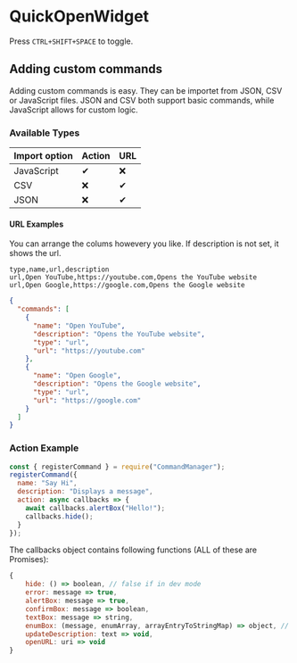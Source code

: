 # QuickOpenWidget

Press `CTRL+SHIFT+SPACE` to toggle.

## Adding custom commands

Adding custom commands is easy. They can be importet from JSON, CSV or JavaScript files. JSON and CSV both support basic commands, while JavaScript allows for custom logic.

### Available Types

| Import option | Action | URL |
| ------------- | ------ | --- |
| JavaScript    | ✔      | ❌  |
| CSV           | ❌     | ✔   |
| JSON          | ❌     | ✔   |

#### URL Examples

You can arrange the colums howevery you like. If description is not set, it shows the url.

```csv
type,name,url,description
url,Open YouTube,https://youtube.com,Opens the YouTube website
url,Open Google,https://google.com,Opens the Google website
```

```json
{
  "commands": [
    {
      "name": "Open YouTube",
      "description": "Opens the YouTube website",
      "type": "url",
      "url": "https://youtube.com"
    },
    {
      "name": "Open Google",
      "description": "Opens the Google website",
      "type": "url",
      "url": "https://google.com"
    }
  ]
}
```

### Action Example

```javascript
const { registerCommand } = require("CommandManager");
registerCommand({
  name: "Say Hi",
  description: "Displays a message",
  action: async callbacks => {
    await callbacks.alertBox("Hello!");
    callbacks.hide();
  }
});
```

The callbacks object contains following functions (ALL of these are Promises):

```javascript
{
    hide: () => boolean, // false if in dev mode
    error: message => true,
    alertBox: message => true,
    confirmBox: message => boolean,
    textBox: message => string,
    enumBox: (message, enumArray, arrayEntryToStringMap) => object, // array entry
    updateDescription: text => void,
    openURL: uri => void
}
```
